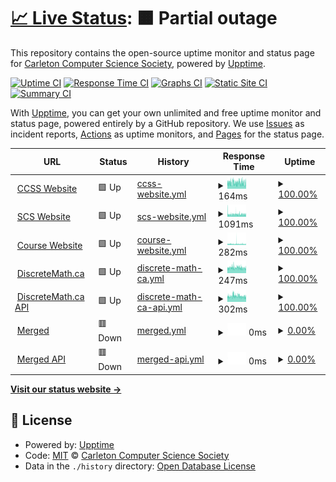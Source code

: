 # [📈 Live Status](https://status.carletoncomputerscience.ca): <!--live status--> **🟧 Partial outage**

This repository contains the open-source uptime monitor and status page for [Carleton Computer Science Society](ccss.carleton.ca), powered by [Upptime](https://github.com/upptime/upptime).

[![Uptime CI](https://github.com/carletoncomputersciencesociety/status.carletoncomputerscience.ca/workflows/Uptime%20CI/badge.svg)](https://github.com/carletoncomputersciencesociety/status.carletoncomputerscience.ca/actions?query=workflow%3A%22Uptime+CI%22)
[![Response Time CI](https://github.com/carletoncomputersciencesociety/status.carletoncomputerscience.ca/workflows/Response%20Time%20CI/badge.svg)](https://github.com/carletoncomputersciencesociety/status.carletoncomputerscience.ca/actions?query=workflow%3A%22Response+Time+CI%22)
[![Graphs CI](https://github.com/carletoncomputersciencesociety/status.carletoncomputerscience.ca/workflows/Graphs%20CI/badge.svg)](https://github.com/carletoncomputersciencesociety/status.carletoncomputerscience.ca/actions?query=workflow%3A%22Graphs+CI%22)
[![Static Site CI](https://github.com/carletoncomputersciencesociety/status.carletoncomputerscience.ca/workflows/Static%20Site%20CI/badge.svg)](https://github.com/carletoncomputersciencesociety/status.carletoncomputerscience.ca/actions?query=workflow%3A%22Static+Site+CI%22)
[![Summary CI](https://github.com/carletoncomputersciencesociety/status.carletoncomputerscience.ca/workflows/Summary%20CI/badge.svg)](https://github.com/carletoncomputersciencesociety/status.carletoncomputerscience.ca/actions?query=workflow%3A%22Summary+CI%22)

With [Upptime](https://upptime.js.org), you can get your own unlimited and free uptime monitor and status page, powered entirely by a GitHub repository. We use [Issues](https://github.com/carletoncomputersciencesociety/status.carletoncomputerscience.ca/issues) as incident reports, [Actions](https://github.com/carletoncomputersciencesociety/status.carletoncomputerscience.ca/actions) as uptime monitors, and [Pages](https://status.carletoncomputerscience.ca) for the status page.

<!--start: status pages-->
<!-- This summary is generated by Upptime (https://github.com/upptime/upptime) -->
<!-- Do not edit this manually, your changes will be overwritten -->
<!-- prettier-ignore -->
| URL | Status | History | Response Time | Uptime |
| --- | ------ | ------- | ------------- | ------ |
| <img alt="" src="https://icons.duckduckgo.com/ip3/ccss.carleton.ca.ico" height="13"> [CCSS Website](https://ccss.carleton.ca) | 🟩 Up | [ccss-website.yml](https://github.com/CarletonComputerScienceSociety/status.carletoncomputerscience.ca/commits/HEAD/history/ccss-website.yml) | <details><summary><img alt="Response time graph" src="./graphs/ccss-website/response-time-week.png" height="20"> 164ms</summary><br><a href="https://status.carletoncomputerscience.ca/history/ccss-website"><img alt="Response time 186" src="https://img.shields.io/endpoint?url=https%3A%2F%2Fraw.githubusercontent.com%2FCarletonComputerScienceSociety%2Fstatus.carletoncomputerscience.ca%2FHEAD%2Fapi%2Fccss-website%2Fresponse-time.json"></a><br><a href="https://status.carletoncomputerscience.ca/history/ccss-website"><img alt="24-hour response time 151" src="https://img.shields.io/endpoint?url=https%3A%2F%2Fraw.githubusercontent.com%2FCarletonComputerScienceSociety%2Fstatus.carletoncomputerscience.ca%2FHEAD%2Fapi%2Fccss-website%2Fresponse-time-day.json"></a><br><a href="https://status.carletoncomputerscience.ca/history/ccss-website"><img alt="7-day response time 164" src="https://img.shields.io/endpoint?url=https%3A%2F%2Fraw.githubusercontent.com%2FCarletonComputerScienceSociety%2Fstatus.carletoncomputerscience.ca%2FHEAD%2Fapi%2Fccss-website%2Fresponse-time-week.json"></a><br><a href="https://status.carletoncomputerscience.ca/history/ccss-website"><img alt="30-day response time 159" src="https://img.shields.io/endpoint?url=https%3A%2F%2Fraw.githubusercontent.com%2FCarletonComputerScienceSociety%2Fstatus.carletoncomputerscience.ca%2FHEAD%2Fapi%2Fccss-website%2Fresponse-time-month.json"></a><br><a href="https://status.carletoncomputerscience.ca/history/ccss-website"><img alt="1-year response time 186" src="https://img.shields.io/endpoint?url=https%3A%2F%2Fraw.githubusercontent.com%2FCarletonComputerScienceSociety%2Fstatus.carletoncomputerscience.ca%2FHEAD%2Fapi%2Fccss-website%2Fresponse-time-year.json"></a></details> | <details><summary><a href="https://status.carletoncomputerscience.ca/history/ccss-website">100.00%</a></summary><a href="https://status.carletoncomputerscience.ca/history/ccss-website"><img alt="All-time uptime 99.99%" src="https://img.shields.io/endpoint?url=https%3A%2F%2Fraw.githubusercontent.com%2FCarletonComputerScienceSociety%2Fstatus.carletoncomputerscience.ca%2FHEAD%2Fapi%2Fccss-website%2Fuptime.json"></a><br><a href="https://status.carletoncomputerscience.ca/history/ccss-website"><img alt="24-hour uptime 100.00%" src="https://img.shields.io/endpoint?url=https%3A%2F%2Fraw.githubusercontent.com%2FCarletonComputerScienceSociety%2Fstatus.carletoncomputerscience.ca%2FHEAD%2Fapi%2Fccss-website%2Fuptime-day.json"></a><br><a href="https://status.carletoncomputerscience.ca/history/ccss-website"><img alt="7-day uptime 100.00%" src="https://img.shields.io/endpoint?url=https%3A%2F%2Fraw.githubusercontent.com%2FCarletonComputerScienceSociety%2Fstatus.carletoncomputerscience.ca%2FHEAD%2Fapi%2Fccss-website%2Fuptime-week.json"></a><br><a href="https://status.carletoncomputerscience.ca/history/ccss-website"><img alt="30-day uptime 100.00%" src="https://img.shields.io/endpoint?url=https%3A%2F%2Fraw.githubusercontent.com%2FCarletonComputerScienceSociety%2Fstatus.carletoncomputerscience.ca%2FHEAD%2Fapi%2Fccss-website%2Fuptime-month.json"></a><br><a href="https://status.carletoncomputerscience.ca/history/ccss-website"><img alt="1-year uptime 99.98%" src="https://img.shields.io/endpoint?url=https%3A%2F%2Fraw.githubusercontent.com%2FCarletonComputerScienceSociety%2Fstatus.carletoncomputerscience.ca%2FHEAD%2Fapi%2Fccss-website%2Fuptime-year.json"></a></details>
| <img alt="" src="https://icons.duckduckgo.com/ip3/scs.carleton.ca.ico" height="13"> [SCS Website](https://scs.carleton.ca) | 🟩 Up | [scs-website.yml](https://github.com/CarletonComputerScienceSociety/status.carletoncomputerscience.ca/commits/HEAD/history/scs-website.yml) | <details><summary><img alt="Response time graph" src="./graphs/scs-website/response-time-week.png" height="20"> 1091ms</summary><br><a href="https://status.carletoncomputerscience.ca/history/scs-website"><img alt="Response time 1125" src="https://img.shields.io/endpoint?url=https%3A%2F%2Fraw.githubusercontent.com%2FCarletonComputerScienceSociety%2Fstatus.carletoncomputerscience.ca%2FHEAD%2Fapi%2Fscs-website%2Fresponse-time.json"></a><br><a href="https://status.carletoncomputerscience.ca/history/scs-website"><img alt="24-hour response time 1026" src="https://img.shields.io/endpoint?url=https%3A%2F%2Fraw.githubusercontent.com%2FCarletonComputerScienceSociety%2Fstatus.carletoncomputerscience.ca%2FHEAD%2Fapi%2Fscs-website%2Fresponse-time-day.json"></a><br><a href="https://status.carletoncomputerscience.ca/history/scs-website"><img alt="7-day response time 1091" src="https://img.shields.io/endpoint?url=https%3A%2F%2Fraw.githubusercontent.com%2FCarletonComputerScienceSociety%2Fstatus.carletoncomputerscience.ca%2FHEAD%2Fapi%2Fscs-website%2Fresponse-time-week.json"></a><br><a href="https://status.carletoncomputerscience.ca/history/scs-website"><img alt="30-day response time 1027" src="https://img.shields.io/endpoint?url=https%3A%2F%2Fraw.githubusercontent.com%2FCarletonComputerScienceSociety%2Fstatus.carletoncomputerscience.ca%2FHEAD%2Fapi%2Fscs-website%2Fresponse-time-month.json"></a><br><a href="https://status.carletoncomputerscience.ca/history/scs-website"><img alt="1-year response time 1122" src="https://img.shields.io/endpoint?url=https%3A%2F%2Fraw.githubusercontent.com%2FCarletonComputerScienceSociety%2Fstatus.carletoncomputerscience.ca%2FHEAD%2Fapi%2Fscs-website%2Fresponse-time-year.json"></a></details> | <details><summary><a href="https://status.carletoncomputerscience.ca/history/scs-website">100.00%</a></summary><a href="https://status.carletoncomputerscience.ca/history/scs-website"><img alt="All-time uptime 97.69%" src="https://img.shields.io/endpoint?url=https%3A%2F%2Fraw.githubusercontent.com%2FCarletonComputerScienceSociety%2Fstatus.carletoncomputerscience.ca%2FHEAD%2Fapi%2Fscs-website%2Fuptime.json"></a><br><a href="https://status.carletoncomputerscience.ca/history/scs-website"><img alt="24-hour uptime 100.00%" src="https://img.shields.io/endpoint?url=https%3A%2F%2Fraw.githubusercontent.com%2FCarletonComputerScienceSociety%2Fstatus.carletoncomputerscience.ca%2FHEAD%2Fapi%2Fscs-website%2Fuptime-day.json"></a><br><a href="https://status.carletoncomputerscience.ca/history/scs-website"><img alt="7-day uptime 100.00%" src="https://img.shields.io/endpoint?url=https%3A%2F%2Fraw.githubusercontent.com%2FCarletonComputerScienceSociety%2Fstatus.carletoncomputerscience.ca%2FHEAD%2Fapi%2Fscs-website%2Fuptime-week.json"></a><br><a href="https://status.carletoncomputerscience.ca/history/scs-website"><img alt="30-day uptime 99.85%" src="https://img.shields.io/endpoint?url=https%3A%2F%2Fraw.githubusercontent.com%2FCarletonComputerScienceSociety%2Fstatus.carletoncomputerscience.ca%2FHEAD%2Fapi%2Fscs-website%2Fuptime-month.json"></a><br><a href="https://status.carletoncomputerscience.ca/history/scs-website"><img alt="1-year uptime 99.84%" src="https://img.shields.io/endpoint?url=https%3A%2F%2Fraw.githubusercontent.com%2FCarletonComputerScienceSociety%2Fstatus.carletoncomputerscience.ca%2FHEAD%2Fapi%2Fscs-website%2Fuptime-year.json"></a></details>
| <img alt="" src="https://icons.duckduckgo.com/ip3/courses.carletoncomputerscience.ca.ico" height="13"> [Course Website](https://courses.carletoncomputerscience.ca) | 🟩 Up | [course-website.yml](https://github.com/CarletonComputerScienceSociety/status.carletoncomputerscience.ca/commits/HEAD/history/course-website.yml) | <details><summary><img alt="Response time graph" src="./graphs/course-website/response-time-week.png" height="20"> 282ms</summary><br><a href="https://status.carletoncomputerscience.ca/history/course-website"><img alt="Response time 322" src="https://img.shields.io/endpoint?url=https%3A%2F%2Fraw.githubusercontent.com%2FCarletonComputerScienceSociety%2Fstatus.carletoncomputerscience.ca%2FHEAD%2Fapi%2Fcourse-website%2Fresponse-time.json"></a><br><a href="https://status.carletoncomputerscience.ca/history/course-website"><img alt="24-hour response time 229" src="https://img.shields.io/endpoint?url=https%3A%2F%2Fraw.githubusercontent.com%2FCarletonComputerScienceSociety%2Fstatus.carletoncomputerscience.ca%2FHEAD%2Fapi%2Fcourse-website%2Fresponse-time-day.json"></a><br><a href="https://status.carletoncomputerscience.ca/history/course-website"><img alt="7-day response time 282" src="https://img.shields.io/endpoint?url=https%3A%2F%2Fraw.githubusercontent.com%2FCarletonComputerScienceSociety%2Fstatus.carletoncomputerscience.ca%2FHEAD%2Fapi%2Fcourse-website%2Fresponse-time-week.json"></a><br><a href="https://status.carletoncomputerscience.ca/history/course-website"><img alt="30-day response time 282" src="https://img.shields.io/endpoint?url=https%3A%2F%2Fraw.githubusercontent.com%2FCarletonComputerScienceSociety%2Fstatus.carletoncomputerscience.ca%2FHEAD%2Fapi%2Fcourse-website%2Fresponse-time-month.json"></a><br><a href="https://status.carletoncomputerscience.ca/history/course-website"><img alt="1-year response time 322" src="https://img.shields.io/endpoint?url=https%3A%2F%2Fraw.githubusercontent.com%2FCarletonComputerScienceSociety%2Fstatus.carletoncomputerscience.ca%2FHEAD%2Fapi%2Fcourse-website%2Fresponse-time-year.json"></a></details> | <details><summary><a href="https://status.carletoncomputerscience.ca/history/course-website">100.00%</a></summary><a href="https://status.carletoncomputerscience.ca/history/course-website"><img alt="All-time uptime 99.26%" src="https://img.shields.io/endpoint?url=https%3A%2F%2Fraw.githubusercontent.com%2FCarletonComputerScienceSociety%2Fstatus.carletoncomputerscience.ca%2FHEAD%2Fapi%2Fcourse-website%2Fuptime.json"></a><br><a href="https://status.carletoncomputerscience.ca/history/course-website"><img alt="24-hour uptime 100.00%" src="https://img.shields.io/endpoint?url=https%3A%2F%2Fraw.githubusercontent.com%2FCarletonComputerScienceSociety%2Fstatus.carletoncomputerscience.ca%2FHEAD%2Fapi%2Fcourse-website%2Fuptime-day.json"></a><br><a href="https://status.carletoncomputerscience.ca/history/course-website"><img alt="7-day uptime 100.00%" src="https://img.shields.io/endpoint?url=https%3A%2F%2Fraw.githubusercontent.com%2FCarletonComputerScienceSociety%2Fstatus.carletoncomputerscience.ca%2FHEAD%2Fapi%2Fcourse-website%2Fuptime-week.json"></a><br><a href="https://status.carletoncomputerscience.ca/history/course-website"><img alt="30-day uptime 99.76%" src="https://img.shields.io/endpoint?url=https%3A%2F%2Fraw.githubusercontent.com%2FCarletonComputerScienceSociety%2Fstatus.carletoncomputerscience.ca%2FHEAD%2Fapi%2Fcourse-website%2Fuptime-month.json"></a><br><a href="https://status.carletoncomputerscience.ca/history/course-website"><img alt="1-year uptime 99.93%" src="https://img.shields.io/endpoint?url=https%3A%2F%2Fraw.githubusercontent.com%2FCarletonComputerScienceSociety%2Fstatus.carletoncomputerscience.ca%2FHEAD%2Fapi%2Fcourse-website%2Fuptime-year.json"></a></details>
| <img alt="" src="https://icons.duckduckgo.com/ip3/discretemath.ca.ico" height="13"> [DiscreteMath.ca](https://discretemath.ca) | 🟩 Up | [discrete-math-ca.yml](https://github.com/CarletonComputerScienceSociety/status.carletoncomputerscience.ca/commits/HEAD/history/discrete-math-ca.yml) | <details><summary><img alt="Response time graph" src="./graphs/discrete-math-ca/response-time-week.png" height="20"> 247ms</summary><br><a href="https://status.carletoncomputerscience.ca/history/discrete-math-ca"><img alt="Response time 260" src="https://img.shields.io/endpoint?url=https%3A%2F%2Fraw.githubusercontent.com%2FCarletonComputerScienceSociety%2Fstatus.carletoncomputerscience.ca%2FHEAD%2Fapi%2Fdiscrete-math-ca%2Fresponse-time.json"></a><br><a href="https://status.carletoncomputerscience.ca/history/discrete-math-ca"><img alt="24-hour response time 242" src="https://img.shields.io/endpoint?url=https%3A%2F%2Fraw.githubusercontent.com%2FCarletonComputerScienceSociety%2Fstatus.carletoncomputerscience.ca%2FHEAD%2Fapi%2Fdiscrete-math-ca%2Fresponse-time-day.json"></a><br><a href="https://status.carletoncomputerscience.ca/history/discrete-math-ca"><img alt="7-day response time 247" src="https://img.shields.io/endpoint?url=https%3A%2F%2Fraw.githubusercontent.com%2FCarletonComputerScienceSociety%2Fstatus.carletoncomputerscience.ca%2FHEAD%2Fapi%2Fdiscrete-math-ca%2Fresponse-time-week.json"></a><br><a href="https://status.carletoncomputerscience.ca/history/discrete-math-ca"><img alt="30-day response time 240" src="https://img.shields.io/endpoint?url=https%3A%2F%2Fraw.githubusercontent.com%2FCarletonComputerScienceSociety%2Fstatus.carletoncomputerscience.ca%2FHEAD%2Fapi%2Fdiscrete-math-ca%2Fresponse-time-month.json"></a><br><a href="https://status.carletoncomputerscience.ca/history/discrete-math-ca"><img alt="1-year response time 260" src="https://img.shields.io/endpoint?url=https%3A%2F%2Fraw.githubusercontent.com%2FCarletonComputerScienceSociety%2Fstatus.carletoncomputerscience.ca%2FHEAD%2Fapi%2Fdiscrete-math-ca%2Fresponse-time-year.json"></a></details> | <details><summary><a href="https://status.carletoncomputerscience.ca/history/discrete-math-ca">100.00%</a></summary><a href="https://status.carletoncomputerscience.ca/history/discrete-math-ca"><img alt="All-time uptime 94.57%" src="https://img.shields.io/endpoint?url=https%3A%2F%2Fraw.githubusercontent.com%2FCarletonComputerScienceSociety%2Fstatus.carletoncomputerscience.ca%2FHEAD%2Fapi%2Fdiscrete-math-ca%2Fuptime.json"></a><br><a href="https://status.carletoncomputerscience.ca/history/discrete-math-ca"><img alt="24-hour uptime 100.00%" src="https://img.shields.io/endpoint?url=https%3A%2F%2Fraw.githubusercontent.com%2FCarletonComputerScienceSociety%2Fstatus.carletoncomputerscience.ca%2FHEAD%2Fapi%2Fdiscrete-math-ca%2Fuptime-day.json"></a><br><a href="https://status.carletoncomputerscience.ca/history/discrete-math-ca"><img alt="7-day uptime 100.00%" src="https://img.shields.io/endpoint?url=https%3A%2F%2Fraw.githubusercontent.com%2FCarletonComputerScienceSociety%2Fstatus.carletoncomputerscience.ca%2FHEAD%2Fapi%2Fdiscrete-math-ca%2Fuptime-week.json"></a><br><a href="https://status.carletoncomputerscience.ca/history/discrete-math-ca"><img alt="30-day uptime 83.77%" src="https://img.shields.io/endpoint?url=https%3A%2F%2Fraw.githubusercontent.com%2FCarletonComputerScienceSociety%2Fstatus.carletoncomputerscience.ca%2FHEAD%2Fapi%2Fdiscrete-math-ca%2Fuptime-month.json"></a><br><a href="https://status.carletoncomputerscience.ca/history/discrete-math-ca"><img alt="1-year uptime 91.99%" src="https://img.shields.io/endpoint?url=https%3A%2F%2Fraw.githubusercontent.com%2FCarletonComputerScienceSociety%2Fstatus.carletoncomputerscience.ca%2FHEAD%2Fapi%2Fdiscrete-math-ca%2Fuptime-year.json"></a></details>
| <img alt="" src="https://icons.duckduckgo.com/ip3/api.discretemath.ca.ico" height="13"> [DiscreteMath.ca API](https://api.discretemath.ca/graphql) | 🟩 Up | [discrete-math-ca-api.yml](https://github.com/CarletonComputerScienceSociety/status.carletoncomputerscience.ca/commits/HEAD/history/discrete-math-ca-api.yml) | <details><summary><img alt="Response time graph" src="./graphs/discrete-math-ca-api/response-time-week.png" height="20"> 302ms</summary><br><a href="https://status.carletoncomputerscience.ca/history/discrete-math-ca-api"><img alt="Response time 289" src="https://img.shields.io/endpoint?url=https%3A%2F%2Fraw.githubusercontent.com%2FCarletonComputerScienceSociety%2Fstatus.carletoncomputerscience.ca%2FHEAD%2Fapi%2Fdiscrete-math-ca-api%2Fresponse-time.json"></a><br><a href="https://status.carletoncomputerscience.ca/history/discrete-math-ca-api"><img alt="24-hour response time 276" src="https://img.shields.io/endpoint?url=https%3A%2F%2Fraw.githubusercontent.com%2FCarletonComputerScienceSociety%2Fstatus.carletoncomputerscience.ca%2FHEAD%2Fapi%2Fdiscrete-math-ca-api%2Fresponse-time-day.json"></a><br><a href="https://status.carletoncomputerscience.ca/history/discrete-math-ca-api"><img alt="7-day response time 302" src="https://img.shields.io/endpoint?url=https%3A%2F%2Fraw.githubusercontent.com%2FCarletonComputerScienceSociety%2Fstatus.carletoncomputerscience.ca%2FHEAD%2Fapi%2Fdiscrete-math-ca-api%2Fresponse-time-week.json"></a><br><a href="https://status.carletoncomputerscience.ca/history/discrete-math-ca-api"><img alt="30-day response time 294" src="https://img.shields.io/endpoint?url=https%3A%2F%2Fraw.githubusercontent.com%2FCarletonComputerScienceSociety%2Fstatus.carletoncomputerscience.ca%2FHEAD%2Fapi%2Fdiscrete-math-ca-api%2Fresponse-time-month.json"></a><br><a href="https://status.carletoncomputerscience.ca/history/discrete-math-ca-api"><img alt="1-year response time 289" src="https://img.shields.io/endpoint?url=https%3A%2F%2Fraw.githubusercontent.com%2FCarletonComputerScienceSociety%2Fstatus.carletoncomputerscience.ca%2FHEAD%2Fapi%2Fdiscrete-math-ca-api%2Fresponse-time-year.json"></a></details> | <details><summary><a href="https://status.carletoncomputerscience.ca/history/discrete-math-ca-api">100.00%</a></summary><a href="https://status.carletoncomputerscience.ca/history/discrete-math-ca-api"><img alt="All-time uptime 94.56%" src="https://img.shields.io/endpoint?url=https%3A%2F%2Fraw.githubusercontent.com%2FCarletonComputerScienceSociety%2Fstatus.carletoncomputerscience.ca%2FHEAD%2Fapi%2Fdiscrete-math-ca-api%2Fuptime.json"></a><br><a href="https://status.carletoncomputerscience.ca/history/discrete-math-ca-api"><img alt="24-hour uptime 100.00%" src="https://img.shields.io/endpoint?url=https%3A%2F%2Fraw.githubusercontent.com%2FCarletonComputerScienceSociety%2Fstatus.carletoncomputerscience.ca%2FHEAD%2Fapi%2Fdiscrete-math-ca-api%2Fuptime-day.json"></a><br><a href="https://status.carletoncomputerscience.ca/history/discrete-math-ca-api"><img alt="7-day uptime 100.00%" src="https://img.shields.io/endpoint?url=https%3A%2F%2Fraw.githubusercontent.com%2FCarletonComputerScienceSociety%2Fstatus.carletoncomputerscience.ca%2FHEAD%2Fapi%2Fdiscrete-math-ca-api%2Fuptime-week.json"></a><br><a href="https://status.carletoncomputerscience.ca/history/discrete-math-ca-api"><img alt="30-day uptime 83.77%" src="https://img.shields.io/endpoint?url=https%3A%2F%2Fraw.githubusercontent.com%2FCarletonComputerScienceSociety%2Fstatus.carletoncomputerscience.ca%2FHEAD%2Fapi%2Fdiscrete-math-ca-api%2Fuptime-month.json"></a><br><a href="https://status.carletoncomputerscience.ca/history/discrete-math-ca-api"><img alt="1-year uptime 91.99%" src="https://img.shields.io/endpoint?url=https%3A%2F%2Fraw.githubusercontent.com%2FCarletonComputerScienceSociety%2Fstatus.carletoncomputerscience.ca%2FHEAD%2Fapi%2Fdiscrete-math-ca-api%2Fuptime-year.json"></a></details>
| <img alt="" src="https://icons.duckduckgo.com/ip3/merged.carletoncomputerscience.ca.ico" height="13"> [Merged](https://merged.carletoncomputerscience.ca) | 🟥 Down | [merged.yml](https://github.com/CarletonComputerScienceSociety/status.carletoncomputerscience.ca/commits/HEAD/history/merged.yml) | <details><summary><img alt="Response time graph" src="./graphs/merged/response-time-week.png" height="20"> 0ms</summary><br><a href="https://status.carletoncomputerscience.ca/history/merged"><img alt="Response time 331" src="https://img.shields.io/endpoint?url=https%3A%2F%2Fraw.githubusercontent.com%2FCarletonComputerScienceSociety%2Fstatus.carletoncomputerscience.ca%2FHEAD%2Fapi%2Fmerged%2Fresponse-time.json"></a><br><a href="https://status.carletoncomputerscience.ca/history/merged"><img alt="24-hour response time 0" src="https://img.shields.io/endpoint?url=https%3A%2F%2Fraw.githubusercontent.com%2FCarletonComputerScienceSociety%2Fstatus.carletoncomputerscience.ca%2FHEAD%2Fapi%2Fmerged%2Fresponse-time-day.json"></a><br><a href="https://status.carletoncomputerscience.ca/history/merged"><img alt="7-day response time 0" src="https://img.shields.io/endpoint?url=https%3A%2F%2Fraw.githubusercontent.com%2FCarletonComputerScienceSociety%2Fstatus.carletoncomputerscience.ca%2FHEAD%2Fapi%2Fmerged%2Fresponse-time-week.json"></a><br><a href="https://status.carletoncomputerscience.ca/history/merged"><img alt="30-day response time 0" src="https://img.shields.io/endpoint?url=https%3A%2F%2Fraw.githubusercontent.com%2FCarletonComputerScienceSociety%2Fstatus.carletoncomputerscience.ca%2FHEAD%2Fapi%2Fmerged%2Fresponse-time-month.json"></a><br><a href="https://status.carletoncomputerscience.ca/history/merged"><img alt="1-year response time 332" src="https://img.shields.io/endpoint?url=https%3A%2F%2Fraw.githubusercontent.com%2FCarletonComputerScienceSociety%2Fstatus.carletoncomputerscience.ca%2FHEAD%2Fapi%2Fmerged%2Fresponse-time-year.json"></a></details> | <details><summary><a href="https://status.carletoncomputerscience.ca/history/merged">0.00%</a></summary><a href="https://status.carletoncomputerscience.ca/history/merged"><img alt="All-time uptime 61.55%" src="https://img.shields.io/endpoint?url=https%3A%2F%2Fraw.githubusercontent.com%2FCarletonComputerScienceSociety%2Fstatus.carletoncomputerscience.ca%2FHEAD%2Fapi%2Fmerged%2Fuptime.json"></a><br><a href="https://status.carletoncomputerscience.ca/history/merged"><img alt="24-hour uptime 0.00%" src="https://img.shields.io/endpoint?url=https%3A%2F%2Fraw.githubusercontent.com%2FCarletonComputerScienceSociety%2Fstatus.carletoncomputerscience.ca%2FHEAD%2Fapi%2Fmerged%2Fuptime-day.json"></a><br><a href="https://status.carletoncomputerscience.ca/history/merged"><img alt="7-day uptime 0.00%" src="https://img.shields.io/endpoint?url=https%3A%2F%2Fraw.githubusercontent.com%2FCarletonComputerScienceSociety%2Fstatus.carletoncomputerscience.ca%2FHEAD%2Fapi%2Fmerged%2Fuptime-week.json"></a><br><a href="https://status.carletoncomputerscience.ca/history/merged"><img alt="30-day uptime 7.96%" src="https://img.shields.io/endpoint?url=https%3A%2F%2Fraw.githubusercontent.com%2FCarletonComputerScienceSociety%2Fstatus.carletoncomputerscience.ca%2FHEAD%2Fapi%2Fmerged%2Fuptime-month.json"></a><br><a href="https://status.carletoncomputerscience.ca/history/merged"><img alt="1-year uptime 42.53%" src="https://img.shields.io/endpoint?url=https%3A%2F%2Fraw.githubusercontent.com%2FCarletonComputerScienceSociety%2Fstatus.carletoncomputerscience.ca%2FHEAD%2Fapi%2Fmerged%2Fuptime-year.json"></a></details>
| <img alt="" src="https://icons.duckduckgo.com/ip3/api.merged.carletoncomputerscience.ca.ico" height="13"> [Merged API](https://api.merged.carletoncomputerscience.ca/api) | 🟥 Down | [merged-api.yml](https://github.com/CarletonComputerScienceSociety/status.carletoncomputerscience.ca/commits/HEAD/history/merged-api.yml) | <details><summary><img alt="Response time graph" src="./graphs/merged-api/response-time-week.png" height="20"> 0ms</summary><br><a href="https://status.carletoncomputerscience.ca/history/merged-api"><img alt="Response time 356" src="https://img.shields.io/endpoint?url=https%3A%2F%2Fraw.githubusercontent.com%2FCarletonComputerScienceSociety%2Fstatus.carletoncomputerscience.ca%2FHEAD%2Fapi%2Fmerged-api%2Fresponse-time.json"></a><br><a href="https://status.carletoncomputerscience.ca/history/merged-api"><img alt="24-hour response time 0" src="https://img.shields.io/endpoint?url=https%3A%2F%2Fraw.githubusercontent.com%2FCarletonComputerScienceSociety%2Fstatus.carletoncomputerscience.ca%2FHEAD%2Fapi%2Fmerged-api%2Fresponse-time-day.json"></a><br><a href="https://status.carletoncomputerscience.ca/history/merged-api"><img alt="7-day response time 0" src="https://img.shields.io/endpoint?url=https%3A%2F%2Fraw.githubusercontent.com%2FCarletonComputerScienceSociety%2Fstatus.carletoncomputerscience.ca%2FHEAD%2Fapi%2Fmerged-api%2Fresponse-time-week.json"></a><br><a href="https://status.carletoncomputerscience.ca/history/merged-api"><img alt="30-day response time 0" src="https://img.shields.io/endpoint?url=https%3A%2F%2Fraw.githubusercontent.com%2FCarletonComputerScienceSociety%2Fstatus.carletoncomputerscience.ca%2FHEAD%2Fapi%2Fmerged-api%2Fresponse-time-month.json"></a><br><a href="https://status.carletoncomputerscience.ca/history/merged-api"><img alt="1-year response time 357" src="https://img.shields.io/endpoint?url=https%3A%2F%2Fraw.githubusercontent.com%2FCarletonComputerScienceSociety%2Fstatus.carletoncomputerscience.ca%2FHEAD%2Fapi%2Fmerged-api%2Fresponse-time-year.json"></a></details> | <details><summary><a href="https://status.carletoncomputerscience.ca/history/merged-api">0.00%</a></summary><a href="https://status.carletoncomputerscience.ca/history/merged-api"><img alt="All-time uptime 61.56%" src="https://img.shields.io/endpoint?url=https%3A%2F%2Fraw.githubusercontent.com%2FCarletonComputerScienceSociety%2Fstatus.carletoncomputerscience.ca%2FHEAD%2Fapi%2Fmerged-api%2Fuptime.json"></a><br><a href="https://status.carletoncomputerscience.ca/history/merged-api"><img alt="24-hour uptime 0.00%" src="https://img.shields.io/endpoint?url=https%3A%2F%2Fraw.githubusercontent.com%2FCarletonComputerScienceSociety%2Fstatus.carletoncomputerscience.ca%2FHEAD%2Fapi%2Fmerged-api%2Fuptime-day.json"></a><br><a href="https://status.carletoncomputerscience.ca/history/merged-api"><img alt="7-day uptime 0.00%" src="https://img.shields.io/endpoint?url=https%3A%2F%2Fraw.githubusercontent.com%2FCarletonComputerScienceSociety%2Fstatus.carletoncomputerscience.ca%2FHEAD%2Fapi%2Fmerged-api%2Fuptime-week.json"></a><br><a href="https://status.carletoncomputerscience.ca/history/merged-api"><img alt="30-day uptime 7.96%" src="https://img.shields.io/endpoint?url=https%3A%2F%2Fraw.githubusercontent.com%2FCarletonComputerScienceSociety%2Fstatus.carletoncomputerscience.ca%2FHEAD%2Fapi%2Fmerged-api%2Fuptime-month.json"></a><br><a href="https://status.carletoncomputerscience.ca/history/merged-api"><img alt="1-year uptime 42.54%" src="https://img.shields.io/endpoint?url=https%3A%2F%2Fraw.githubusercontent.com%2FCarletonComputerScienceSociety%2Fstatus.carletoncomputerscience.ca%2FHEAD%2Fapi%2Fmerged-api%2Fuptime-year.json"></a></details>

<!--end: status pages-->

[**Visit our status website →**](https://status.carletoncomputerscience.ca)

## 📄 License

- Powered by: [Upptime](https://github.com/upptime/upptime)
- Code: [MIT](./LICENSE) © [Carleton Computer Science Society](ccss.carleton.ca)
- Data in the `./history` directory: [Open Database License](https://opendatacommons.org/licenses/odbl/1-0/)
